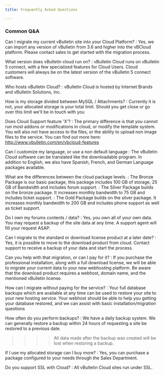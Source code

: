 ```yaml
---
title: Frequently Asked Questions

---
```


### Common Q&A
Can I migrate my current vBulletin site into your Cloud Platform?
:  Yes, we can import any version of vBulletin from 3.6 and higher into the vBCloud platform.  Please contact sales to get started with the migration process.

What version does vBulletin cloud run on?
:   vBulletin Cloud runs on vBulletin 5 connect, with a few specialized features for Cloud Users. Cloud customers will always be on the latest version of the vBulletin 5 connect software.

Who hosts vBulletin Cloud?
:   vBulletin Cloud is hosted by Internet Brands and vBulletin Solutions, Inc.

How is my storage divided between MySQL / Attachments?
:   Currently it is not, your allocated storage is your total limit. Should you get close or go over this limit we'll be in touch with you

Does Cloud Support feature 'X'?
:   The primary difference is that you cannot run most addons or modifications in cloud, or modify the template system. You will also not have access to the files, or the ability to upload non image files to the service. You can find out more here: http://www.vbulletin.com/en/vbcloud-features

Can I customize my language, or use a non default language
:   The vBulletin Cloud software can be translated like the downloadable program. In addition to English, we also have Spanish, French, and German Language packages available.

What are the differences between the cloud package levels.
:   The Bronze Package is our basic package, this package includes 100 GB of storage, 25 GB of Bandwidth and includes forum support.
:   The Silver Package builds on the bronze package. It increases monthly bandwidth to 75 GB and includes ticket support.
:   The Gold Package builds on the silver package. It increases monthly bandwidth to 200 GB and includes phone support as well as ticket support.

Do I own my forums contents / data?
:   Yes, you own all of your own data. You may request a backup of the site data at any time. A support agent will fill your request ASAP.

Can I migrate to the standard or download license product at a later date?
:   Yes, it is possible to move to the download product from cloud. Contact support to receive a backup of your data and start the process.

Can you help with that migration, or can I pay for it?
:   If you purchase the professional installation, along with a full download license, we will be able to migrate your current data to your new webhosting platform. Be aware that the download product requires a webhost, domain name, and the mentioned vBulletin license.

How can I migrate without paying for the service?
:   Your full database backups which are available at any time can be used to restore your site to your new hosting service. Your webhost should be able to help you getting your database restored, and we can assist with basic installation/migration questions

How often do you perform backups?
:   We have a daily backup system. We can generally restore a backup within 24 hours of requesting a site be restored to a previous date.

>>>> All data made after the backup was created will be lost when restoring a backup.


If I use my allocated storage can I buy more?
:   Yes, you can purchase a package configured to your needs through the Sales Department.

Do you support SSL with Cloud?
:   All vBulletin Cloud sites run under SSL.
